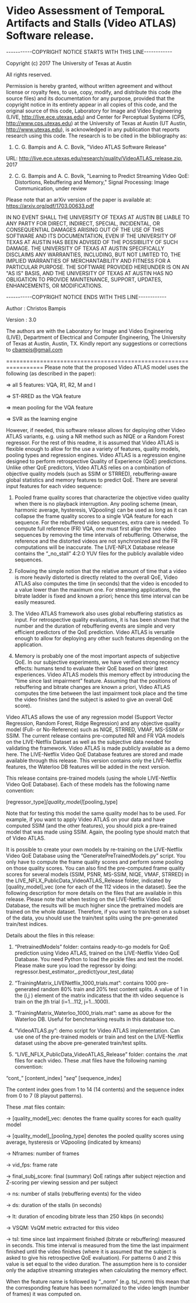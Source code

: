 Video Assessment of TemporaL Artifacts and Stalls (Video ATLAS) Software release.
=================================================================

-----------COPYRIGHT NOTICE STARTS WITH THIS LINE------------

Copyright (c) 2017 The University of Texas at Austin

All rights reserved.

Permission is hereby granted, without written agreement and without license or royalty fees, to use, copy, modify, and distribute this code (the source files) and its documentation for any purpose, provided that the copyright notice in its entirety appear in all copies of this code, and the original source of this code, Laboratory for Image and Video Engineering (LIVE, http://live.ece.utexas.edu) and Center for Perceptual Systems (CPS, http://www.cps.utexas.edu) at the University of Texas at Austin (UT Austin, http://www.utexas.edu), is acknowledged in any publication that reports research using this code. The research is to be cited in the bibliography as:

1)  C. G. Bampis and A. C. Bovik, "Video ATLAS Software Release" 

URL: http://live.ece.utexas.edu/research/quality/VideoATLAS_release.zip, 2017

2)  C. G. Bampis and A. C. Bovik, "Learning to Predict Streaming Video QoE: Distortions, Rebuffering and Memory," Signal Processing: Image Communication, under review

Please note that an arXiv version of the paper is available at: https://arxiv.org/pdf/1703.00633.pdf

IN NO EVENT SHALL THE UNIVERSITY OF TEXAS AT AUSTIN BE LIABLE TO ANY PARTY FOR DIRECT, INDIRECT, SPECIAL, INCIDENTAL, OR CONSEQUENTIAL DAMAGES ARISING OUT OF THE USE OF THIS SOFTWARE AND ITS DOCUMENTATION, EVEN IF THE UNIVERSITY OF TEXAS AT AUSTIN HAS BEEN ADVISED OF THE POSSIBILITY OF SUCH DAMAGE. THE UNIVERSITY OF TEXAS AT AUSTIN SPECIFICALLY DISCLAIMS ANY WARRANTIES, INCLUDING, BUT NOT LIMITED TO, THE IMPLIED WARRANTIES OF MERCHANTABILITY AND FITNESS FOR A PARTICULAR PURPOSE. THE SOFTWARE PROVIDED HEREUNDER IS ON AN "AS IS" BASIS, AND THE UNIVERSITY OF TEXAS AT AUSTIN HAS NO OBLIGATION TO PROVIDE MAINTENANCE, SUPPORT, UPDATES, ENHANCEMENTS, OR MODIFICATIONS.

-----------COPYRIGHT NOTICE ENDS WITH THIS LINE------------

Author  : Christos Bampis

Version : 3.0

The authors are with the Laboratory for Image and Video Engineering (LIVE), Department of Electrical and Computer Engineering, The University of Texas at Austin, Austin, TX.
Kindly report any suggestions or corrections to cbampis@gmail.com

=================================================================
Please note that the proposed Video ATLAS model uses the following (as described in the paper):

⇒	all 5 features: VQA, R1, R2, M and I

⇒	ST-RRED as the VQA feature

⇒	mean pooling for the VQA feature

⇒	SVR as the learning engine

However, if needed, this software release allows for deploying other Video ATLAS variants, e.g. using a NR method such as NIQE or a Random Forest regressor. For the rest of this readme, it is assumed that Video ATLAS is flexible enough to allow for the use a variety of features, quality models, pooling types and regression engines.
Video ATLAS is a regression engine designed to perform retrospective Quality of Experience (QoE) predictions. Unlike other QoE predictors, Video ATLAS relies on a combination of objective quality models (such as SSIM or STRRED), rebuffering-aware global statistics and memory features to predict QoE. There are several input features for each video sequence:

1.	Pooled frame quality scores that characterize the objective video quality when there is no playback interruption. Any pooling scheme (mean, harmonic average, hysteresis, VQpooling) can be used as long as it can collapse the frame quality scores to a single VQA feature for each sequence.
For the rebuffered video sequences, extra care is needed. To compute full reference (FR) VQA, one must first align the two video sequences by removing the time intervals of rebuffering. Otherwise, the reference and the distorted videos are not synchronized and the FR computations will be inaccurate. The LIVE-NFLX Database release contains the “_no_stall” 4:2:0 YUV files for the publicly available video sequences.

2.	Following the simple notion that the relative amount of time that a video is more heavily distorted is directly related to the overall QoE, Video ATLAS also computes the time (in seconds) that the video is encoded to a value lower than the maximum one. For streaming applications, the bitrate ladder is fixed and known a priori; hence this time interval can be easily measured.

3.	The Video ATLAS framework also uses global rebuffering statistics as input. For retrospective quality evaluations, it is has been shown that the number and the duration of rebuffering events are simple and very efficient predictors of the QoE prediction. Video ATLAS is versatile enough to allow for deploying any other such features depending on the application.

4.	Memory is probably one of the most important aspects of subjective QoE.  In our subjective experiments, we have verified strong recency effects: humans tend to evaluate their QoE based on their latest experiences. Video ATLAS models this memory effect by introducing the “time since last impairment” feature. Assuming that the positions of rebuffering and bitrate changes are known a priori, Video ATLAS computes the time between the last impairment took place and the time the video finishes (and the subject is asked to give an overall QoE score). 

Video ATLAS allows the use of any regression model (Support Vector Regression, Random Forest, Ridge Regression) and any objective quality model (Full- or No-Reference) such as NIQE, STRRED, VMAF, MS-SSIM or SSIM. The current release contains pre-computed NR and FR VQA models on the LIVE-Netflix Dataset as well as the subjective data needed for validating the framework.
Video ATLAS is made publicly available as a demo here. The LIVE-Netflix Video QoE Database features are stored and made available through this release. This version contains only the LIVE-Netflix features, the Waterloo DB features will be added in the next version.

This release contains pre-trained models (using the whole LIVE-Netflix Video QoE Database). Each of these models has the following name convention:

[regressor_type]_[quality_model]_[pooling_type]

Note that for testing this model the same quality model has to be used. For example, if you want to apply Video ATLAS on your data and have computed SSIM (and the other features), you should pick a pre-trained model that was made using SSIM. Again, the pooling type should match that of Video ATLAS.

It is possible to create your own models by re-training on the LIVE-Netflix Video QoE Database using the “GeneratePreTrainedModels.py” script. You only have to compute the frame quality scores and perform some pooling on those quality scores.
You can also find the pre-computed frame quality scores for several models (SSIM, PSNR, MS-SSIM, NIQE, VMAF, STRRED) in the LIVE_NFLX_PublicData_VideoATLAS_Release folder, indicated by [quality_model]_vec (one for each of the 112 videos in the dataset). See the following description for more details on the files that are available in this release.
Please note that when testing on the LIVE-Netflix Video QoE Database, the results will be much higher since the pretrained models are trained on the whole dataset. Therefore, if you want to train/test on a subset of the data, you should use the train/test splits using the pre-generated train/test indices.

Details about the files in this release:

1.	“PretrainedModels” folder: contains ready-to-go models for QoE prediction using Video ATLAS, trained on the LIVE-Netflix Video QoE Database. You need Python to load the pickle files and test the model. Please make sure you load the regressor by doing: regressor.best_estimator_.predict(your_test_data)

2.	“TrainingMatrix_LIVENetflix_1000_trials.mat”: contains 1000 pre-generated random 80% train and 20% test content splits. A value of 1 in the (i,j ) element of the matrix indicatess that the ith video sequence is train on the jth trial (i=1…112, j=1…1000).

3.	“TrainingMatrix_Waterloo_1000_trials.mat”: same as above for the Waterloo DB. Useful for benchmarking results in this database too.

4.	“VideoATLAS.py”: demo script for Video ATLAS implementation. Can use one of the pre-trained models or train and test on the LIVE-Netflix dataset using the above pre-generated train/test splits.

5.	“LIVE_NFLX_PublicData_VideoATLAS_Release” folder: contains the .mat files for each video. These .mat files have the following naming convention:

“cont_” [content_index] “_seq_” [sequence_index]

The content index goes from 1 to 14 (14 contents) and the sequence index from 0 to 7 (8 playout patterns).

These .mat files contain:

-> [quality_model]_vec: denotes the frame quality scores for each quality model

-> [quality_model]_[pooling_type] denotes the pooled quality scores using average, hysteresis or VQpooling (indicated by kmeans)

-> Nframes: number of frames

-> vid_fps: frame rate

-> final_subj_score: final (summary) QoE ratings after subject rejection and Z-scoring per viewing session and per subject

-> ns: number of stalls (rebuffering events) for the video

-> ds: duration of the stalls (in seconds)

-> lt: duration of encoding bitrate less than 250 kbps (in seconds)

-> VSQM: VsQM metric extracted for this video

-> tsl: time since last impairment finished (bitrate or rebuffering) measured in seconds. This time interval is measured from the time the last impairment finished until the video finishes (where it is assumed that the subject is asked to give his retrospective QoE evaluation). For patterns 0 and 2 this value is set equal to the video duration. The assumption here is to consider only the adaptive streaming strategies when calculating the memory effect.

When the feature name is followed by “_norm” (e.g. tsl_norm) this mean that the corresponding feature has been normalized to the video length (number of frames) it was computed on.